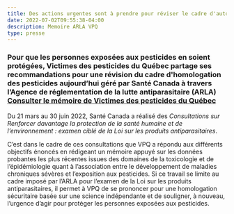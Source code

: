 ```yaml
---
title: Des actions urgentes sont à prendre pour réviser le cadre d'autorisation des pesticides au Canada
date: 2022-07-02T09:55:38-04:00
description: Memoire ARLA VPQ 
type: presse 
---
```


### Pour que les personnes exposées aux pesticides en soient protégées, Victimes des pesticides du Québec partage ses recommandations pour une révision du cadre d'homologation des pesticides aujourd’hui géré par Santé Canada à travers l’Agence de réglementation de la lutte antiparasitaire (ARLA) [Consulter le mémoire de Victimes des pesticides du Québec](memoire-arla.pdf)

Du 21 mars au 30 juin 2022, Santé Canada a réalisé des *Consultations sur Renforcer davantage la protection de la santé humaine et de l’environnement : examen ciblé de la Loi sur les produits antiparasitaires*. 

C’est dans le cadre de ces consultations que VPQ a répondu aux différents objectifs énoncés en rédigeant un mémoire appuyé sur les données probantes les plus récentes issues des domaines de la toxicologie et de l’épidémiologie quant à l’association entre le développement de maladies chroniques sévères et l’exposition aux pesticides. Si ce travail se limite au cadre imposé par l’ARLA pour l’examen de la Loi sur les produits antiparasitaires, il permet à VPQ de se prononcer pour une homologation sécuritaire basée sur une science indépendante et de souligner, à nouveau, l’urgence d’agir pour protéger les personnes exposées aux pesticides. 
